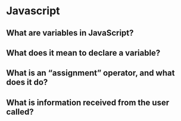 # Javascript

## What are variables in JavaScript?



## What does it mean to declare a variable?



## What is an “assignment” operator, and what does it do?



## What is information received from the user called?

